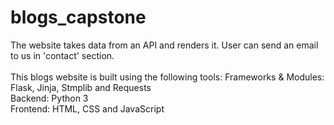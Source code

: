 # blogs_capstone
The website takes data from an API and renders it. User can send an email to us in 'contact' section. 
<br><br>
This blogs website is built using the following tools:
Frameworks & Modules: Flask, Jinja, Stmplib and Requests
<br>
Backend: Python 3
<br>
Frontend: HTML, CSS and JavaScript
